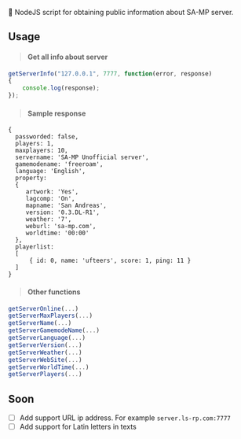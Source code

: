 💾 NodeJS script for obtaining public information about SA-MP server.

## Usage
>#### Get all info about server
```javascript
getServerInfo("127.0.0.1", 7777, function(error, response)
{
    console.log(response);
});
```
>#### Sample response
```
{
  passworded: false,
  players: 1,
  maxplayers: 10,
  servername: 'SA-MP Unofficial server',
  gamemodename: 'freeroam',
  language: 'English',
  property:
  { 
     artwork: 'Yes',
     lagcomp: 'On',
     mapname: 'San Andreas',
     version: '0.3.DL-R1',
     weather: '7',
     weburl: 'sa-mp.com',
     worldtime: '00:00' 
  },
  playerlist:
  [
      { id: 0, name: 'ufteers', score: 1, ping: 11 }
  ]
}
```
>#### Other functions
```javascript
getServerOnline(...)
getServerMaxPlayers(...)
getServerName(...)
getServerGamemodeName(...)
getServerLanguage(...)
getServerVersion(...)
getServerWeather(...)
getServerWebSite(...)
getServerWorldTime(...)
getServerPlayers(...)
```

## Soon
- [ ] Add support URL ip address. For example `server.ls-rp.com:7777`
- [ ] Add support for Latin letters in texts